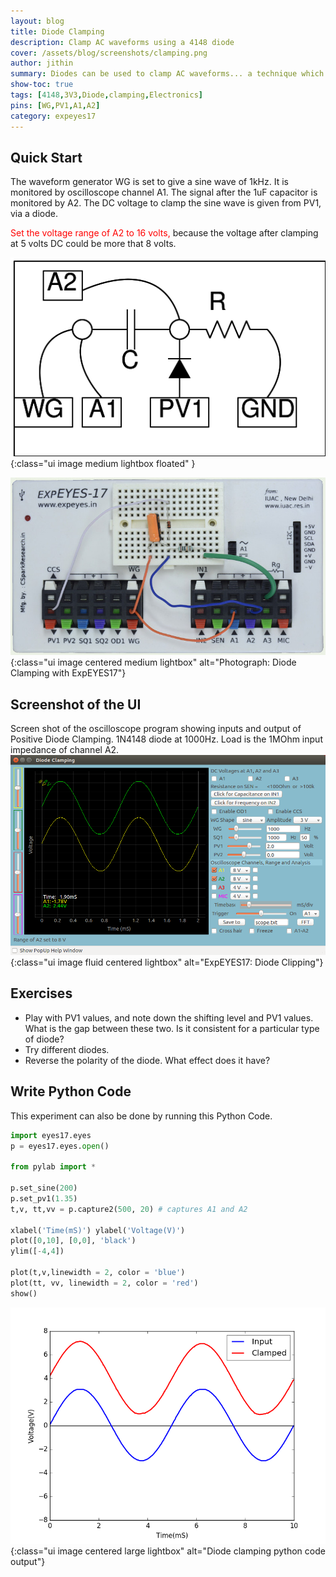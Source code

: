 ```yaml
---
layout: blog
title: Diode Clamping
description: Clamp AC waveforms using a 4148 diode
cover: /assets/blog/screenshots/clamping.png
author: jithin
summary: Diodes can be used to clamp AC waveforms... a technique which essentially shifts the entire waveform up or down. You will need the waveform generators and oscilloscope of ExpEYES, as well as a voltage output(PV1). and a diode.
show-toc: true
tags: [4148,3V3,Diode,clamping,Electronics]
pins: [WG,PV1,A1,A2]
category: expeyes17
---
```



## Quick Start

The waveform generator WG is set to give a sine wave of 1kHz.
It is monitored by oscilloscope channel A1. The signal after the 1uF capacitor is monitored by A2. 
The DC voltage to clamp the sine wave is given from PV1, via a diode. 

<span style="color:red">Set the voltage range of A2 to 16 volts, </span> because the voltage after clamping at 5 volts DC could be more that 8 volts.

![](/assets/blog/schematics/clamping.png){:class="ui image medium lightbox floated" }

![](/assets/blog/photographs/clamping.jpg){:class="ui image centered medium lightbox" alt="Photograph: Diode Clamping with ExpEYES17"}

<div class="ui clearing divider"></div>

## Screenshot of the UI

Screen shot of the oscilloscope program showing inputs and output of Positive Diode Clamping.  1N4148 diode at 1000Hz. Load is the 1MOhm input impedance of channel A2.
![](/assets/blog/screenshots/clamping.png){:class="ui image fluid centered lightbox" alt="ExpEYES17: Diode Clipping"}

## Exercises

+ Play with PV1 values, and note down the shifting level and PV1 values. What is the gap between these two. Is it consistent for a particular type of diode?
+ Try different diodes.
+ Reverse the polarity of the diode. What effect does it have?

## Write Python Code

This experiment can also be done by running this Python Code.

```python
import eyes17.eyes
p = eyes17.eyes.open()

from pylab import *

p.set_sine(200)
p.set_pv1(1.35)    
t,v, tt,vv = p.capture2(500, 20) # captures A1 and A2

xlabel('Time(mS)') ylabel('Voltage(V)')
plot([0,10], [0,0], 'black')
ylim([-4,4])

plot(t,v,linewidth = 2, color = 'blue')
plot(tt, vv, linewidth = 2, color = 'red') 
show()
```

![](/assets/blog/screenshots/clamping-mpl.png){:class="ui image centered large lightbox" alt="Diode clamping python code output"}

